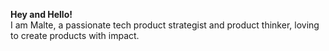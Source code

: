 **Hey and Hello!** <br>
I am Malte, a passionate tech product strategist and product thinker, loving to create products with impact.
